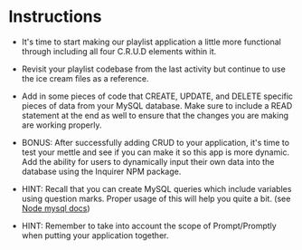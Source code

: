 # **Instructions**

- It's time to start making our playlist application a little more functional through including all four C.R.U.D elements within it.

- Revisit your playlist codebase from the last activity but continue to use the ice cream files as a reference.

- Add in some pieces of code that CREATE, UPDATE, and DELETE specific pieces of data from your MySQL database. Make sure to include a READ statement at the end as well to ensure that the changes you are making are working properly.

- BONUS: After successfully adding CRUD to your application, it's time to test your mettle and see if you can make it so this app is more dynamic. Add the ability for users to dynamically input their own data into the database using the Inquirer NPM package.

- HINT: Recall that you can create MySQL queries which include variables using question marks. Proper usage of this will help you quite a bit. (see [Node mysql docs](https://www.npmjs.com/package/mysql#escaping-query-values))

- HINT: Remember to take into account the scope of Prompt/Promptly when putting your application together.
